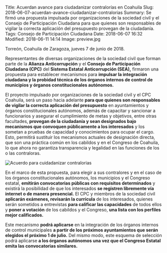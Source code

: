 Title: Acuerdan avance para ciudadanizar contralorías en Coahuila
Slug: 2018-06-07-acuerdan-avance-ciudadanizar-contralorias
Summary: Se firmó una propuesta impulsada por organizaciones de la sociedad civil y el Consejo de Participación Ciudadana para que quienes son responsables de vigilar la correcta aplicación del presupuesto provegan de la ciudadanía.
Tags: Consejo de Participación Ciudadana
Date: 2018-06-07 16:32
Modified: 2018-06-11 14:14
Image: preview.jpg


Torreón, Coahuila de Zaragoza, jueves 7 de junio de 2018.

Representantes de diversas organizaciones de la sociedad civil que forman parte de la **Alianza Anticorrupción** y el **Consejo de Participación Ciudadana (CPC)** del **Sistema Estatal Anticorrupción (SEA),** firmaron una propuesta para establecer mecanismos para **impulsar la integración ciudadana y la probidad técnica de los órganos internos de control de municipios y órganos constitucionales autónomos.**

El proyecto impulsado por organizaciones de la sociedad civil y el CPC Coahuila, será un paso hacia adelante **para que quienes son responsables de vigilar la correcta aplicación del presupuesto** en ayuntamientos y órganos constitucionales autónomos, además de capacitar y sancionar a funcionarios y asegurar el cumplimiento de metas y objetivos, entre otras facultades, **provegan de la ciudadanía y sean designados bajo mecanismos que convoquen públicamente a los interesados** y los sometan a pruebas de capacidad y conocimientos para ocupar el cargo. Esto, permitirá sustituir los mecanismos actuales de designación directa, que son una práctica común en los cabildos y en el Congreso de Coahuila, lo que ahora no garantiza transparencia y legalidad en las funciones de los o las contraloras.

<img class="img-fluid" src="foto-acuerdo-avance-ciudadanizar-contralorias.jpg" alt="Acuerdo para cuidadanizar contralorias">

En el marco de esta propuesta, para elegir a sus contralores y en el caso de los órganos constitucionales autónomos, los municipios y el Congreso estatal, **emitirán convocatorias públicas con requisitos determinados** y existirá la posibilidad de que los interesados **se registren libremente vía internet o de manera presencial.** El CPC y miembros de la sociedad civil **aplicarán exámenes, revisarán la currícula** de los interesados, quienes serán sometidos a entrevistas **para calificar las capacidades** de todos ellos y **poner a votación** de los cabildos y el Congreso, **una lista con los perfiles mejor calificados.**

Este mecanismo **podrá aplicarse** en la integración de los órganos internos de control municipales **a partir de los próximos ayuntamientos que serán elegidos el próximo 1 de julio.** Del mismo modo, este esquema de selección podrá aplicarse **a los órganos autónomos una vez que el Congreso Estatal emita las convocatorias similares.**
